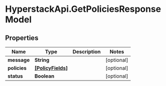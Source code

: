 # HyperstackApi.GetPoliciesResponseModel

## Properties

Name | Type | Description | Notes
------------ | ------------- | ------------- | -------------
**message** | **String** |  | [optional] 
**policies** | [**[PolicyFields]**](PolicyFields.md) |  | [optional] 
**status** | **Boolean** |  | [optional] 


